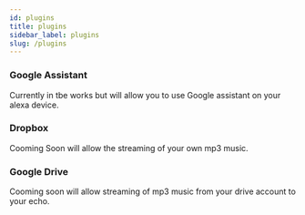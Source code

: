 ```yaml
---
id: plugins
title: plugins
sidebar_label: plugins
slug: /plugins
---
```


### Google Assistant 

Currently in tbe works but will allow you to use Google assistant on your alexa device.

### Dropbox

Cooming Soon will allow the streaming of your own mp3 music.

### Google Drive

Cooming soon will allow streaming of mp3 music from your drive account to your echo.
